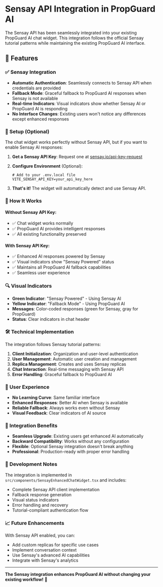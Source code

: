 # Sensay API Integration in PropGuard AI

The Sensay API has been seamlessly integrated into your existing PropGuard AI chat widget. This integration follows the official Sensay tutorial patterns while maintaining the existing PropGuard AI interface.

## 🚀 Features

### ✅ Sensay Integration
- **Automatic Authentication**: Seamlessly connects to Sensay API when credentials are provided
- **Fallback Mode**: Graceful fallback to PropGuard AI responses when Sensay is not available
- **Real-time Indicators**: Visual indicators show whether Sensay AI or PropGuard AI is responding
- **No Interface Changes**: Existing users won't notice any differences except enhanced responses

### 🔧 Setup (Optional)

The chat widget works perfectly without Sensay API, but if you want to enable Sensay AI responses:

1. **Get a Sensay API Key**: Request one at [sensay.io/api-key-request](https://sensay.io/api-key-request)

2. **Configure Environment** (Optional):
   ```env
   # Add to your .env.local file
   VITE_SENSAY_API_KEY=your_api_key_here
   ```

3. **That's it!** The widget will automatically detect and use Sensay API.

### 🎯 How It Works

#### Without Sensay API Key:
- ✅ Chat widget works normally
- ✅ PropGuard AI provides intelligent responses
- ✅ All existing functionality preserved

#### With Sensay API Key:
- ✅ Enhanced AI responses powered by Sensay
- ✅ Visual indicators show "Sensay Powered" status
- ✅ Maintains all PropGuard AI fallback capabilities
- ✅ Seamless user experience

### 🔍 Visual Indicators

- **Green Indicator**: "Sensay Powered" - Using Sensay AI
- **Yellow Indicator**: "Fallback Mode" - Using PropGuard AI  
- **Messages**: Color-coded responses (green for Sensay, gray for PropGuard)
- **Status**: Clear indicators in chat header

### 🛠️ Technical Implementation

The integration follows Sensay tutorial patterns:

1. **Client Initialization**: Organization and user-level authentication
2. **User Management**: Automatic user creation and management
3. **Replica Management**: Creates and uses Sensay replicas
4. **Chat Interaction**: Real-time messaging with Sensay API
5. **Error Handling**: Graceful fallback to PropGuard AI

### 🎨 User Experience

- **No Learning Curve**: Same familiar interface
- **Enhanced Responses**: Better AI when Sensay is available
- **Reliable Fallback**: Always works even without Sensay
- **Visual Feedback**: Clear indicators of AI source

### 🚀 Integration Benefits

- **Seamless Upgrade**: Existing users get enhanced AI automatically
- **Backward Compatibility**: Works without any configuration
- **Flexible**: Optional Sensay integration doesn't break anything
- **Professional**: Production-ready with proper error handling

### 🔧 Development Notes

The integration is implemented in `src/components/SensayEnhancedChatWidget.tsx` and includes:

- Complete Sensay API client implementation
- Fallback response generation
- Visual status indicators
- Error handling and recovery
- Tutorial-compliant authentication flow

### 📈 Future Enhancements

With Sensay API enabled, you can:

- Add custom replicas for specific use cases
- Implement conversation context
- Use Sensay's advanced AI capabilities
- Integrate with Sensay's analytics

---

**The Sensay integration enhances PropGuard AI without changing your existing workflow!** 🎉
